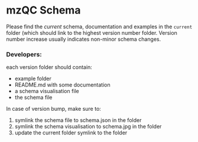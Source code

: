 # mzQC Schema

Please find the _current_ schema, documentation and examples in the `current` folder (which should link to the highest version number folder.
Version number increase usually indicates non-minor schema changes.

### Developers:
each version folder should contain:
* example folder
* README.md with some documentation
* a schema visualisation file
* the schema file

In case of version bump, make sure to:
1. symlink the schema file to schema.json in the folder
2. symlink the schema visualisation to schema.jpg in the folder
3. update the current folder symlink to the folder